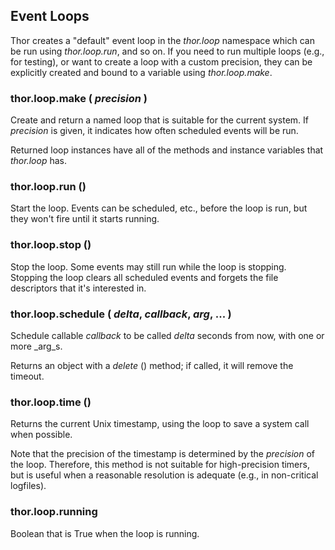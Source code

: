 ## Event Loops

Thor creates a "default" event loop in the *thor.loop* namespace which can be 
run using *thor.loop.run*, and so on. If you need to run multiple loops (e.g., 
for testing), or want to create a loop with a custom precision, they can be 
explicitly created and bound to a variable using *thor.loop.make*.


### thor.loop.make ( _precision_ )

Create and return a named loop that is suitable for the current system. If 
_precision_ is given, it indicates how often scheduled events will be run.

Returned loop instances have all of the methods and instance variables that 
*thor.loop* has.


### thor.loop.run ()

Start the loop. Events can be scheduled, etc., before the loop is run, but
they won't fire until it starts running.


### thor.loop.stop ()

Stop the loop. Some events may still run while the loop is stopping. Stopping
the loop clears all scheduled events and forgets the file descriptors that
it's interested in.


### thor.loop.schedule ( _delta_, _callback_, _arg_, ... )

Schedule callable _callback_ to be called _delta_ seconds from now, with
one or more _arg_s.

Returns an object with a *delete* () method; if called, it will remove the
timeout.


### thor.loop.time ()

Returns the current Unix timestamp, using the loop to save a system call
when possible. 

Note that the precision of the timestamp is determined by the _precision_ of 
the loop. Therefore, this method is not suitable for high-precision timers, 
but is useful when a reasonable resolution is adequate (e.g., in non-critical
logfiles).


### thor.loop.running 

Boolean that is True when the loop is running.